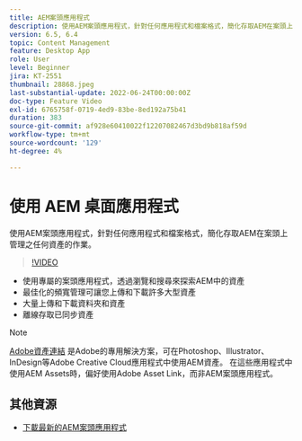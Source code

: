 ```yaml
---
title: AEM案頭應用程式
description: 使用AEM案頭應用程式，針對任何應用程式和檔案格式，簡化存取AEM在案頭上管理之任何資產的作業。
version: 6.5, 6.4
topic: Content Management
feature: Desktop App
role: User
level: Beginner
jira: KT-2551
thumbnail: 28868.jpeg
last-substantial-update: 2022-06-24T00:00:00Z
doc-type: Feature Video
exl-id: 6765758f-0719-4ed9-83be-8ed192a75b41
duration: 383
source-git-commit: af928e60410022f12207082467d3bd9b818af59d
workflow-type: tm+mt
source-wordcount: '129'
ht-degree: 4%

---
```


# 使用 AEM 桌面應用程式

使用AEM案頭應用程式，針對任何應用程式和檔案格式，簡化存取AEM在案頭上管理之任何資產的作業。

>[!VIDEO](https://video.tv.adobe.com/v/28868?quality=12&learn=on)

+ 使用專屬的案頭應用程式，透過瀏覽和搜尋來探索AEM中的資產
+ 最佳化的頻寬管理可讓您上傳和下載許多大型資產
+ 大量上傳和下載資料夾和資產
+ 離線存取已同步資產

>[!NOTE]
>
> [Adobe資產連結](./adobe-asset-link.md) 是Adobe的專用解決方案，可在Photoshop、Illustrator、InDesign等Adobe Creative Cloud應用程式中使用AEM資產。 在這些應用程式中使用AEM Assets時，偏好使用Adobe Asset Link，而非AEM案頭應用程式。

## 其他資源

+ [下載最新的AEM案頭應用程式](https://experienceleague.adobe.com/docs/experience-manager-desktop-app/using/release-notes.html)

